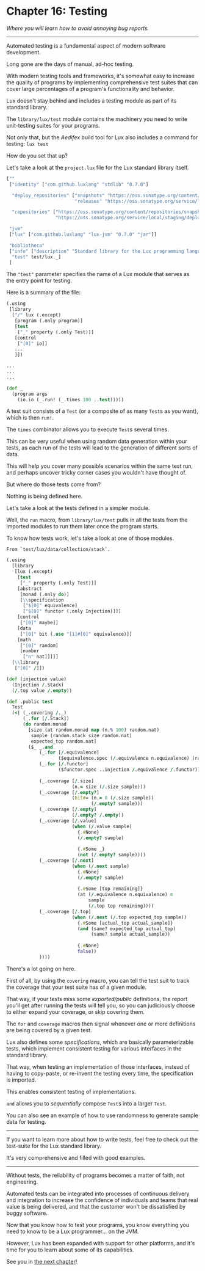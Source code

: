 # Chapter 16: Testing

_Where you will learn how to avoid annoying bug reports._

---

Automated testing is a fundamental aspect of modern software development.

Long gone are the days of manual, ad-hoc testing.

With modern testing tools and frameworks, it's somewhat easy to increase the quality of programs by implementing comprehensive test suites that can cover large percentages of a program's functionality and behavior.

Lux doesn't stay behind and includes a testing module as part of its standard library.

The `library/lux/test` module contains the machinery you need to write unit-testing suites for your programs.

Not only that, but the _Aedifex_ build tool for Lux also includes a command for testing: `lux test`

How do you set that up?

Let's take a look at the `project.lux` file for the Lux standard library itself.

```clojure
[""
 ["identity" ["com.github.luxlang" "stdlib" "0.7.0"]

  "deploy_repositories" ["snapshots" "https://oss.sonatype.org/content/repositories/snapshots/"
                         "releases" "https://oss.sonatype.org/service/local/staging/deploy/maven2/"]

  "repositories" ["https://oss.sonatype.org/content/repositories/snapshots/"
                  "https://oss.sonatype.org/service/local/staging/deploy/maven2/"]]

 "jvm"
 ["lux" ["com.github.luxlang" "lux-jvm" "0.7.0" "jar"]]

 "bibliotheca"
 ["info" ["description" "Standard library for the Lux programming language."]
  "test" test/lux._]
 ]
```

The `"test"` parameter specifies the name of a Lux module that serves as the entry point for testing.

Here is a summary of the file:

```clojure
(.using
 [library
  ["/" lux (.except)
   [program (.only program)]
   [test
    ["_" property (.only Test)]]
   [control
    ["[0]" io]]
   ...
   ]])

...
...
...

(def _
  (program args
    (io.io (_.run! (_.times 100 ..test)))))

```

A test suit consists of a `Test` (or a composite of as many `Test`s as you want), which is then `run!`.

The `times` combinator allows you to execute `Test`s several times.

This can be very useful when using random data generation within your tests, as each run of the tests will lead to the generation of different sorts of data.

This will help you cover many possible scenarios within the same test run, and perhaps uncover tricky corner cases you wouldn't have thought of.

But where do those tests come from?

Nothing is being defined here.

Let's take a look at the tests defined in a simpler module.

Well, the `run` macro, from `library/lux/test` pulls in all the tests from the imported modules to run them later once the program starts.

To know how tests work, let's take a look at one of those modules.

	From `test/lux/data/collection/stack`.

```clojure
(.using
  [library
   [lux (.except)
    [test
     ["_" property (.only Test)]]
    [abstract
     [monad (.only do)]
     [\\specification
      ["$[0]" equivalence]
      ["$[0]" functor (.only Injection)]]]
    [control
     ["[0]" maybe]]
    [data
     ["[0]" bit (.use "[1]#[0]" equivalence)]]
    [math
     ["[0]" random]
     [number
      ["n" nat]]]]]
  [\\library
   ["[0]" /]])

(def (injection value)
  (Injection /.Stack)
  (/.top value /.empty))

(def .public test
  Test
  (<| (_.covering /._)
      (_.for [/.Stack])
      (do random.monad
        [size (at random.monad map (n.% 100) random.nat)
         sample (random.stack size random.nat)
         expected_top random.nat]
        ($_ _.and
            (_.for [/.equivalence]
                   ($equivalence.spec (/.equivalence n.equivalence) (random.stack size random.nat)))
            (_.for [/.functor]
                   ($functor.spec ..injection /.equivalence /.functor))
            
            (_.coverage [/.size]
                        (n.= size (/.size sample)))
            (_.coverage [/.empty?]
                        (bit#= (n.= 0 (/.size sample))
                               (/.empty? sample)))
            (_.coverage [/.empty]
                        (/.empty? /.empty))
            (_.coverage [/.value]
                        (when (/.value sample)
                          {.#None}
                          (/.empty? sample)
                          
                          {.#Some _}
                          (not (/.empty? sample))))
            (_.coverage [/.next]
                        (when (/.next sample)
                          {.#None}
                          (/.empty? sample)
                          
                          {.#Some [top remaining]}
                          (at (/.equivalence n.equivalence) =
                              sample
                              (/.top top remaining))))
            (_.coverage [/.top]
                        (when (/.next (/.top expected_top sample))
                          {.#Some [actual_top actual_sample]}
                          (and (same? expected_top actual_top)
                               (same? sample actual_sample))
                          
                          {.#None}
                          false))
            ))))

```

There's a lot going on here.

First of all, by using the `covering` macro, you can tell the test suit to track the coverage that your test suite has of a given module.

That way, if your tests miss some _exported/public_ definitions, the report you'll get after running the tests will tell you, so you can judiciously choose to either expand your coverage, or skip covering them.

The `for` and `coverage` macros then signal whenever one or more definitions are being covered by a given test.

Lux also defines some _specifications_, which are basically parameterizable tests, which implement consistent testing for various interfaces in the standard library.

That way, when testing an implementation of those interfaces, instead of having to copy-paste, or re-invent the testing every time, the specification is imported.

This enables consistent testing of implementations.

`and` allows you to _sequentially_ compose `Test`s into a larger `Test`.

You can also see an example of how to use randomness to generate sample data for testing.

---

If you want to learn more about how to write tests, feel free to check out the test-suite for the Lux standard library.

It's very comprehensive and filled with good examples.

---

Without tests, the reliability of programs becomes a matter of faith, not engineering.

Automated tests can be integrated into processes of continuous delivery and integration to increase the confidence of individuals and teams that real value is being delivered, and that the customer won't be dissatisfied by buggy software.

Now that you know how to test your programs, you know everything you need to know to be a Lux programmer... on the JVM.

However, Lux has been expanded with support for other platforms, and it's time for you to learn about some of its capabilities.

See you in [the next chapter](chapter_17.md)!

